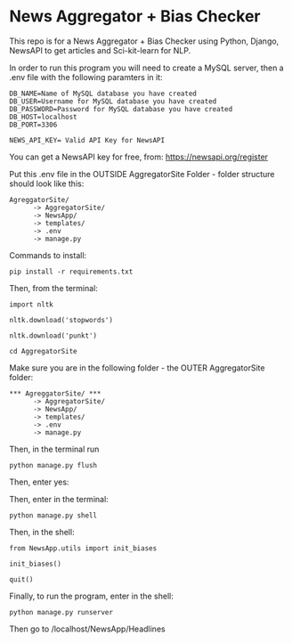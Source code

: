 <h1>News Aggregator + Bias Checker</h1>
This repo is for a News Aggregator + Bias Checker using Python, Django, NewsAPI to get articles and Sci-kit-learn for NLP.

In order to run this program you will need to create a MySQL server, then a .env file with the following paramters in it:
```
DB_NAME=Name of MySQL database you have created
DB_USER=Username for MySQL database you have created
DB_PASSWORD=Password for MySQL database you have created
DB_HOST=localhost
DB_PORT=3306

NEWS_API_KEY= Valid API Key for NewsAPI
```
You can get a NewsAPI key for free, from: https://newsapi.org/register

Put this .env file in the OUTSIDE AggregatorSite Folder - folder structure should look like this:
```
AgreggatorSite/
      -> AggregatorSite/
      -> NewsApp/
      -> templates/
      -> .env
      -> manage.py
```

Commands to install:
```
pip install -r requirements.txt
```
Then, from the terminal:

```
import nltk

nltk.download('stopwords')

nltk.download('punkt')

cd AggregatorSite
```
Make sure you are in the following folder - the OUTER AggregatorSite folder:
```
*** AgreggatorSite/ ***
      -> AggregatorSite/
      -> NewsApp/
      -> templates/
      -> .env
      -> manage.py
```
Then, in the terminal run
```
python manage.py flush
```
Then, enter yes:

Then, enter in the terminal:
```
python manage.py shell
```
Then, in the shell:
```
from NewsApp.utils import init_biases

init_biases()

quit()
```
Finally, to run the program, enter in the shell:
```
python manage.py runserver
```
Then go to /localhost/NewsApp/Headlines
